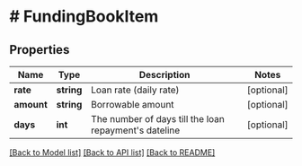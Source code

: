 # # FundingBookItem

## Properties

Name | Type | Description | Notes
------------ | ------------- | ------------- | -------------
**rate** | **string** | Loan rate (daily rate) | [optional] 
**amount** | **string** | Borrowable amount | [optional] 
**days** | **int** | The number of days till the loan repayment&#39;s dateline | [optional] 

[[Back to Model list]](../../README.md#documentation-for-models) [[Back to API list]](../../README.md#documentation-for-api-endpoints) [[Back to README]](../../README.md)
